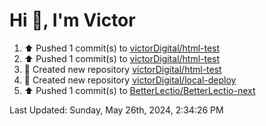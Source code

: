 <h1>Hi 👋, I'm Victor </h1>

<!--RECENT_ACTIVITY:start-->
1. ⬆️ Pushed 1 commit(s) to [victorDigital/html-test](https://github.com/victorDigital/html-test)<br>
2. ⬆️ Pushed 1 commit(s) to [victorDigital/html-test](https://github.com/victorDigital/html-test)<br>
3. 📔 Created new repository [victorDigital/html-test](https://github.com/victorDigital/html-test)<br>
4. 📔 Created new repository [victorDigital/local-deploy](https://github.com/victorDigital/local-deploy)<br>
5. ⬆️ Pushed 1 commit(s) to [BetterLectio/BetterLectio-next](https://github.com/BetterLectio/BetterLectio-next)<br>
<!--RECENT_ACTIVITY:end-->

<!--RECENT_ACTIVITY:last_update-->
Last Updated: Sunday, May 26th, 2024, 2:34:26 PM
<!--RECENT_ACTIVITY:last_update_end-->
